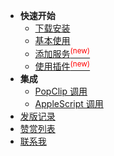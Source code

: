 * **快速开始**
	* [下载安装](general/quickstart/install.md)
	* [基本使用](general/quickstart/use.md)
	* [添加服务<sup style="color:red">(new)<sup>](general/quickstart/service.md)
	* [使用插件<sup style="color:red">(new)<sup>](general/quickstart/plugin.md)
* **集成**
	* [PopClip 调用](general/integration/popclip.md)
	* [AppleScript 调用](general/integration/applescript.md)
* [发版记录](general/release.md)
* [赞赏列表](general/reward.md)
* [联系我](general/contact.md)

